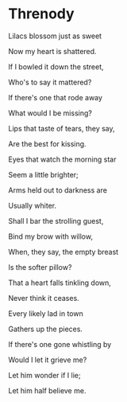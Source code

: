 # Threnody

Lilacs blossom just as sweet

Now my heart is shattered.

If I bowled it down the street,

Who's to say it mattered?

If there's one that rode away

What would I be missing?

Lips that taste of tears, they say,

Are the best for kissing.

Eyes that watch the morning star

Seem a little brighter;

Arms held out to darkness are

Usually whiter.

Shall I bar the strolling guest,

Bind my brow with willow,

When, they say, the empty breast

Is the softer pillow?

That a heart falls tinkling down,

Never think it ceases.

Every likely lad in town

Gathers up the pieces.

If there's one gone whistling by

Would I let it grieve me?

Let him wonder if I lie;

Let him half believe me.
